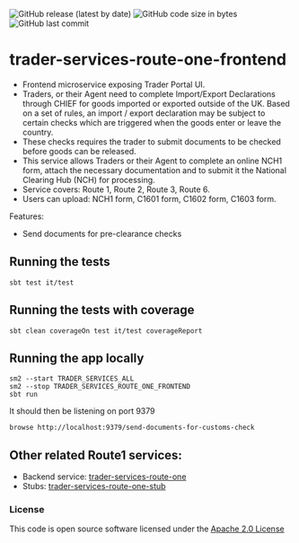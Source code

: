 ![GitHub release (latest by date)](https://img.shields.io/github/v/release/hmrc/trader-services-route-one-frontend) ![GitHub code size in bytes](https://img.shields.io/github/languages/code-size/hmrc/trader-services-route-one-frontend) ![GitHub last commit](https://img.shields.io/github/last-commit/hmrc/trader-services-route-one-frontend)

# trader-services-route-one-frontend

- Frontend microservice exposing Trader Portal UI.
- Traders, or their Agent need to complete Import/Export Declarations through CHIEF for goods imported or exported outside of the UK. Based on a set of rules, an import / export declaration may be subject to certain checks which are triggered when the goods enter or leave the country.
- These checks requires the trader to submit documents to be checked before goods can be released.
- This service allows Traders or their Agent to complete an online NCH1 form, attach the necessary documentation and to submit it the National Clearing Hub (NCH) for processing.
- Service covers: Route 1, Route 2, Route 3, Route 6.
- Users can upload: NCH1 form, C1601 form, C1602 form, C1603 form.

Features:
- Send documents for pre-clearance checks

## Running the tests

    sbt test it/test

## Running the tests with coverage

    sbt clean coverageOn test it/test coverageReport

## Running the app locally

    sm2 --start TRADER_SERVICES_ALL
    sm2 --stop TRADER_SERVICES_ROUTE_ONE_FRONTEND 
    sbt run

It should then be listening on port 9379

    browse http://localhost:9379/send-documents-for-customs-check

## Other related Route1 services:
- Backend service: [trader-services-route-one](https://github.com/hmrc/trader-services-route-one)
- Stubs: [trader-services-route-one-stub](https://github.com/hmrc/trader-services-route-one-stub/)


### License


This code is open source software licensed under the [Apache 2.0 License]("http://www.apache.org/licenses/LICENSE-2.0.html")
